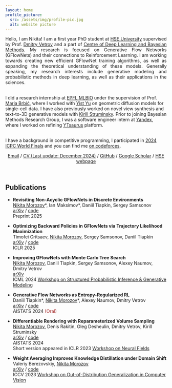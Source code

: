 ```yaml
---
layout: home
profile_picture:
  src: /assets/img/profile-pic.jpg
  alt: website picture
---
```


<p align="justify">
Hello, I am Nikita! I am a first year PhD student at <a href="https://www.hse.ru/en/">HSE University</a> supervised by Prof. <a href="https://scholar.google.com/citations?user=7HU0UoUAAAAJ&hl=en">Dmitry Vetrov</a> and a part of <a href="https://cs.hse.ru/en/iai/bayeslab/">Centre of Deep Learning and Bayesian Methods</a>. My research is focused on Generative Flow Networks (GFlowNets) and their connections to Reinforcement Learning. I am working towards creating new efficient GFlowNet training algorithms, as well as expanding the theoretical understanding of these models. Generally speaking, my research interests include generative modeling and probabilistic methods in deep learning, as well as their applications in the sciences. <br /> <br />
  
I did a research internship at <a href="https://brbiclab.epfl.ch/">EPFL MLBIO</a> under the supervision of Prof. <a href="https://scholar.google.com/citations?user=ltxmeroAAAAJ&hl=en">Maria Brbić</a>, where I worked with <a href="https://yistyu.github.io/">Yist Yu</a> on geometric diffusion models for single-cell data. I have also previously worked on novel view synthesis and text-to-3D generative models with <a href="https://scholar.google.com/citations?user=q69zIO0AAAAJ&hl=en">Kirill Struminsky</a>. Prior to joining Bayesian Methods Research Group, I was a software engineer intern at <a href="https://yandex.com/company">Yandex</a>, where I worked on refining <a href="https://ytsaurus.tech/">YTsaurus</a> platform. <br /> <br />

I have a background in competitive programming, I participated in <a href="https://worldfinals.icpc.global/">2024 ICPC World Finals</a> and you can find me <a href="https://codeforces.com/profile/madn">on codeforces</a>. 
</p>

<p style="text-align: center;"> 
<a href="mailto:greatdraken@gmail.com">Email</a> / <a href="assets/CV/CV.pdf">CV (Last update: December 2024)</a> / <a href="https://github.com/GreatDrake">GitHub</a> / <a href="https://scholar.google.com/citations?user=00WbaisAAAAJ&hl=en">Google Scholar</a> / <a href="https://www.hse.ru/en/org/persons/225560347">HSE webpage</a>
</p>

&nbsp;


## Publications

* **Revisiting Non-Acyclic GFlowNets in Discrete Environments** \
<ins>Nikita Morozov</ins>&#42;, Ian Maksimov&#42;, Daniil Tiapkin, Sergey Samsonov \
[arXiv](https://arxiv.org/abs/2502.07735) / [code](https://github.com/GreatDrake/non-acyclic-gfn) \
Preprint 2025

* **Optimizing Backward Policies in GFlowNets via Trajectory Likelihood Maximization** \
Timofei Gritsaev, <ins>Nikita Morozov</ins>, Sergey Samsonov, Daniil Tiapkin \
[arXiv](https://arxiv.org/abs/2410.15474) / [code](https://github.com/tgritsaev/gflownet-tlm) \
ICLR 2025

* **Improving GFlowNets with Monte Carlo Tree Search** \
<ins>Nikita Morozov</ins>, Daniil Tiapkin, Sergey Samsonov, Alexey Naumov, Dmitry Vetrov \
[arXiv](https://arxiv.org/abs/2406.13655) \
ICML 2024 [Workshop on Structured Probabilistic Inference & Generative Modeling](https://spigmworkshop2024.github.io/)

* **Generative Flow Networks as Entropy-Regularized RL** \
Daniil Tiapkin&#42;, <ins>Nikita Morozov</ins>&#42;, Alexey Naumov, Dmitry Vetrov \
[arXiv](https://arxiv.org/abs/2310.12934) / [code](https://github.com/d-tiapkin/gflownet-rl) \
AISTATS 2024 <span style="color:brown">(Oral)</span>

* **Differentiable Rendering with Reparameterized Volume Sampling** \
<ins>Nikita Morozov</ins>, Denis Rakitin, Oleg Desheulin, Dmitry Vetrov, Kirill Struminsky \
[arXiv](https://arxiv.org/abs/2302.10970) / [code](https://github.com/GreatDrake/reparameterized-volume-sampling) \
AISTATS 2024 \
Short version appeared in ICLR 2023 [Workshop on Neural Fields](https://sites.google.com/view/neural-fields)

* **Weight Averaging Improves Knowledge Distillation under Domain Shift** \
Valeriy Berezovskiy, <ins>Nikita Morozov</ins> \
[arXiv](https://arxiv.org/abs/2309.11446) / [code](https://github.com/vorobeevich/distillation-in-dg) \
ICCV 2023 [Workshop on Out-of-Distribution Generalization in Computer Vision](https://www.ood-cv.org/2023/index.html)
